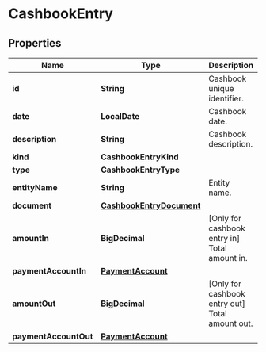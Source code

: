 

# CashbookEntry


## Properties

| Name | Type | Description | Notes |
|------------ | ------------- | ------------- | -------------|
|**id** | **String** | Cashbook unique identifier. |  [optional] |
|**date** | **LocalDate** | Cashbook date. |  [optional] |
|**description** | **String** | Cashbook description. |  [optional] |
|**kind** | **CashbookEntryKind** |  |  [optional] |
|**type** | **CashbookEntryType** |  |  [optional] |
|**entityName** | **String** | Entity name. |  [optional] |
|**document** | [**CashbookEntryDocument**](CashbookEntryDocument.md) |  |  [optional] |
|**amountIn** | **BigDecimal** | [Only for cashbook entry in] Total amount in. |  [optional] |
|**paymentAccountIn** | [**PaymentAccount**](PaymentAccount.md) |  |  [optional] |
|**amountOut** | **BigDecimal** | [Only for cashbook entry out] Total amount out. |  [optional] |
|**paymentAccountOut** | [**PaymentAccount**](PaymentAccount.md) |  |  [optional] |



